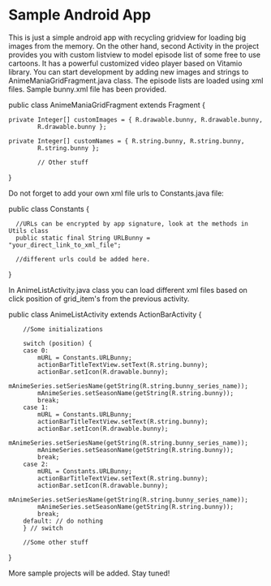 # Sample Android App

This is just a simple android app with recycling gridview for loading big images from the memory. On the other hand,
second Activity in the project provides you with custom listview to model episode list of some free to use cartoons. It has a
powerful customized video player based on Vitamio library. You can start development by adding new images and strings to 
AnimeManiaGridFragment.java class. The episode lists are loaded using xml files. Sample bunny.xml file has been
provided.


public class AnimeManiaGridFragment extends Fragment {

	private Integer[] customImages = { R.drawable.bunny, R.drawable.bunny,
			R.drawable.bunny };

	private Integer[] customNames = { R.string.bunny, R.string.bunny,
			R.string.bunny };
			
			// Other stuff
} 

Do not forget to add your own xml file urls to Constants.java file:


public class Constants {

	  //URLs can be encrypted by app signature, look at the methods in Utils class
	  public static final String URLBunny = "your_direct_link_to_xml_file";
	  
	  //different urls could be added here.
}

In AnimeListActivity.java class you can load different xml files based on click position of grid_item's from the
previous activity.


public class AnimeListActivity extends ActionBarActivity {

    	//Some initializations
		
		switch (position) {
		case 0:
			mURL = Constants.URLBunny;
			actionBarTitleTextView.setText(R.string.bunny);
			actionBar.setIcon(R.drawable.bunny);
			mAnimeSeries.setSeriesName(getString(R.string.bunny_series_name));
			mAnimeSeries.setSeasonName(getString(R.string.bunny));
			break;
		case 1:
			mURL = Constants.URLBunny;
			actionBarTitleTextView.setText(R.string.bunny);
			actionBar.setIcon(R.drawable.bunny);
			mAnimeSeries.setSeriesName(getString(R.string.bunny_series_name));
			mAnimeSeries.setSeasonName(getString(R.string.bunny));
			break;
		case 2:
			mURL = Constants.URLBunny;
			actionBarTitleTextView.setText(R.string.bunny);
			actionBar.setIcon(R.drawable.bunny);
			mAnimeSeries.setSeriesName(getString(R.string.bunny_series_name));
			mAnimeSeries.setSeasonName(getString(R.string.bunny));
			break;
		default: // do nothing
		} // switch
		
		//Some other stuff
} 

More sample projects will be added. Stay tuned!
